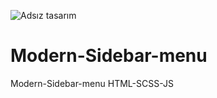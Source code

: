 ![Adsız tasarım](https://user-images.githubusercontent.com/75756442/163146272-bb1a78ea-7dfc-4ec8-b67b-1a1503fa2aca.gif)
# Modern-Sidebar-menu
Modern-Sidebar-menu HTML-SCSS-JS
